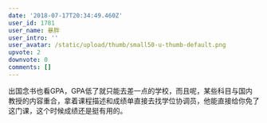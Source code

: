 ```yaml
---
date: '2018-07-17T20:34:49.460Z'
user_id: 1781
user_name: 暴胖
user_intro: ''
user_avatar: /static/upload/thumb/small50-u-thumb-default.png
upvote: 2
downvote: 0
comments: []
---
```


出国念书也看GPA，GPA低了就只能去差一点的学校，而且呢，某些科目与国内教授的内容重合，拿着课程描述和成绩单直接去找学位协调员，他能直接给你免了这门课，这个时候成绩还是挺有用的。
